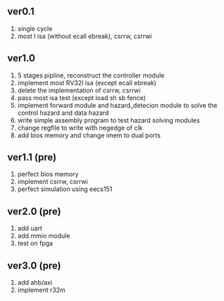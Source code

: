 ## ver0.1
1. single cycle 
2. most I isa (without ecall ebreak), csrrw, csrrwi

## ver1.0
1. 5 stages pipline, reconstruct the controller module
2. implement most RV32I isa (except ecall ebreak)
3. delete the implementation of csrrw, csrrwi
4. pass most isa test (except load sh sb fence)
5. implement forward module and hazard_detecion module to solve the control hazard and data hazard
6. write simple assembly program to test hazard solving modules
7. change regfile to write with negedge of clk
8. add bios memory and change imem to dual ports

## ver1.1 (pre)
1. perfect bios memory
2. implement csrrw, csrrwi
3. perfect simulation using eecs151

## ver2.0 (pre)
1. add uart
2. add mmio module
3. test on fpga

## ver3.0 (pre)
1. add ahb/axi
2. implement r32m
